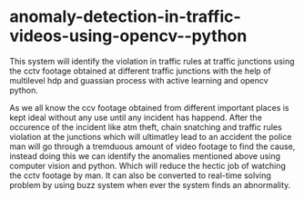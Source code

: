 # anomaly-detection-in-traffic-videos-using-opencv--python
This system will identify the violation in traffic rules at traffic junctions using the cctv footage obtained at different traffic junctions with the help of  multilevel hdp and guassian process with active learning and opencv python.

As we all know the ccv footage obtained from different important places is kept ideal without any use until any incident has happend. After the occurence of the incident like atm theft, chain snatching and traffic rules violation at the junctions which will ultimatley lead to an accident the police man will go through a tremduous amount of video footage to find the cause, instead doing this we can identify the anomalies mentioned above using computer vision and python. Which will reduce the hectic job of watching the cctv footage by man. It can also be converted to real-time solving problem by using buzz system when ever the system finds an abnormality.


